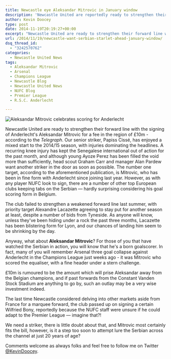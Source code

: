 ```yaml
---
title: Newcastle eye Aleksandar Mitrovic in January window
description: 'Newcastle United are reportedly ready to strengthen their forward line with the signing of Anderlecht's Aleksandar Mitrovic for a fee in the region of £10m.'
author: Kevin Doocey
type: post
date: 2014-11-19T20:19:27+00:00
excerpt: "Newcastle United are ready to strengthen their forward line with the signing of Anderlecht's Aleksandar Mitrovic for a fee in the region of £10m - according to the.."
url: /2014/11/19/newcastle-want-serbian-starlet-ahead-january-window/
dsq_thread_id:
  - "3242570762"
categories:
  - Newcastle United News
tags:
  - Aleksandar Mitrovic
  - Arsenal
  - Champions League
  - Newcastle Blog
  - Newcastle United News
  - NUFC Blog
  - Premier League
  - R.S.C. Anderlecht

---
```

![Aleksandar Mitrovic celebrates scoring for Anderlecht](http://www.tynetime.com/wp-content/uploads/2014/11/Aleksandar-Mitrovic-Anderlech.jpg "Mitrovic - Scoring form for Anderlecht has been attracting admirers from across Europe")  

Newcastle United are ready to strengthen their forward line with the signing of Anderlecht's Aleksandar Mitrovic for a fee in the region of £10m - according to the _Telegraph_. Our senior striker, Papiss Cissé, has enjoyed a mixed start to the 2014/15 season, with injuries dominating the headlines. A recurring knee injury has kept the Senegalese international out of action for the past month, and although young Ayoze Perez has been filled the void more than sufficiently, head scout Graham Carr and manager Alan Pardew want another striker in the door as soon as possible. The number one target, according to the aforementioned publication, is Mitrovic, who has been in fine form with Anderlecht since joining last year. However, as with any player NUFC look to sign, there are a number of other top European clubs keeping tabs on the Serbian — hardly surprising considering his goal scoring form in Belgium.

The club failed to strengthen a weakened forward line last summer, with priority target Alexandre Lacazette agreeing to stay put for another season at least, despite a number of bids from Tyneside. As anyone will know, unless they've been hiding under a rock the past three months, Lacazette has been blistering form for Lyon, and our chances of landing him seem to be shrinking by the day.

Anyway, what about **Aleksandar Mitrovic**? For those of you that have watched the Serbian in action, you will know that he's a born goalscorer. In fact, many of you will remember Arsenal three goal collapse against Anderlecht in the Champions League just weeks ago - it was Mitrovic who scored the equaliser, with a fine header under a stern challenge.

£10m is rumoured to be the amount which will prise Aleksandar away from the Belgian champions, and if past forwards from the Constant Vanden Stock Stadium are anything to go by, such an outlay may be a very wise investment indeed.

The last time Newcastle considered delving into other markets aside from France for a marquee forward, the club passed up on signing a certain Wilfried Bony, reportedly because the NUFC staff were unsure if he could adapt to the Premier League — imagine that?!

We need a striker, there is little doubt about that, and Mitrovic most certainly fits the bill, however, is it a step too soon to attempt lure&nbsp;the Serbian across the channel at just 20 years of age?

Comments welcome as always folks and feel free to follow me on Twitter [@KevinDoocey](https://twitter.com/kevindoocey "doocey twitter").
